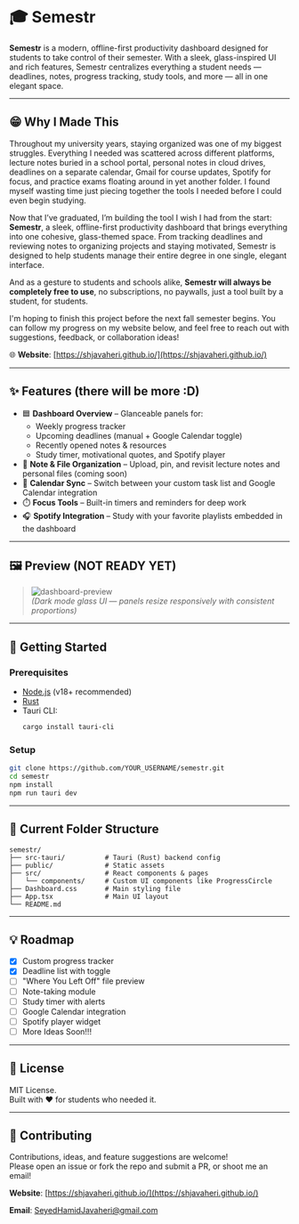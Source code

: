 # 🎓 Semestr

**Semestr** is a modern, offline-first productivity dashboard designed for students to take control of their semester. With a sleek, glass-inspired UI and rich features, Semestr centralizes everything a student needs — deadlines, notes, progress tracking, study tools, and more — all in one elegant space.

---
## 😁 Why I Made This

Throughout my university years, staying organized was one of my biggest struggles. Everything I needed was scattered across different platforms, lecture notes buried in a school portal, personal notes in cloud drives, deadlines on a separate calendar, Gmail for course updates, Spotify for focus, and practice exams floating around in yet another folder. I found myself wasting time just piecing together the tools I needed before I could even begin studying.

Now that I’ve graduated, I’m building the tool I wish I had from the start: **Semestr**, a sleek, offline-first productivity dashboard that brings everything into one cohesive, glass-themed space. From tracking deadlines and reviewing notes to organizing projects and staying motivated, Semestr is designed to help students manage their entire degree in one single, elegant interface.

And as a gesture to students and schools alike, **Semestr will always be completely free to use**, no subscriptions, no paywalls, just a tool built by a student, for students.

I'm hoping to finish this project before the next fall semester begins. You can follow my progress on my website below, and feel free to reach out with suggestions, feedback, or collaboration ideas!

🌐 **Website**: [https://shjavaheri.github.io/](https://shjavaheri.github.io/)

---

## ✨ Features (there will be more :D)

- 🟦 **Dashboard Overview** – Glanceable panels for:
  - Weekly progress tracker
  - Upcoming deadlines (manual + Google Calendar toggle)
  - Recently opened notes & resources
  - Study timer, motivational quotes, and Spotify player
- 📝 **Note & File Organization** – Upload, pin, and revisit lecture notes and personal files (coming soon)
- 📅 **Calendar Sync** – Switch between your custom task list and Google Calendar integration
- ⏱️ **Focus Tools** – Built-in timers and reminders for deep work
- 🎧 **Spotify Integration** – Study with your favorite playlists embedded in the dashboard

---

## 🖼️ Preview (NOT READY YET)

> ![dashboard-preview](assets/dashboard-preview.png)  
> *(Dark mode glass UI — panels resize responsively with consistent proportions)*

---

## 🚀 Getting Started

### Prerequisites
- [Node.js](https://nodejs.org/) (v18+ recommended)
- [Rust](https://www.rust-lang.org/tools/install)
- Tauri CLI:  
  ```bash
  cargo install tauri-cli
  ```

### Setup

```bash
git clone https://github.com/YOUR_USERNAME/semestr.git
cd semestr
npm install
npm run tauri dev
```

---

## 📁 Current Folder Structure

```
semestr/
├── src-tauri/          # Tauri (Rust) backend config
├── public/             # Static assets
├── src/                # React components & pages
│   └── components/     # Custom UI components like ProgressCircle
├── Dashboard.css       # Main styling file
├── App.tsx             # Main UI layout
└── README.md
```
---

## 💡 Roadmap

- [x] Custom progress tracker
- [x] Deadline list with toggle
- [ ] "Where You Left Off" file preview
- [ ] Note-taking module
- [ ] Study timer with alerts
- [ ] Google Calendar integration
- [ ] Spotify player widget
- [ ] More Ideas Soon!!!

---

## 📜 License

MIT License.  
Built with ❤️ for students who needed it.

---

## 🤝 Contributing

Contributions, ideas, and feature suggestions are welcome!  
Please open an issue or fork the repo and submit a PR, or shoot me an email!

**Website**: [https://shjavaheri.github.io/](https://shjavaheri.github.io/)

**Email**: SeyedHamidJavaheri@gmail.com
